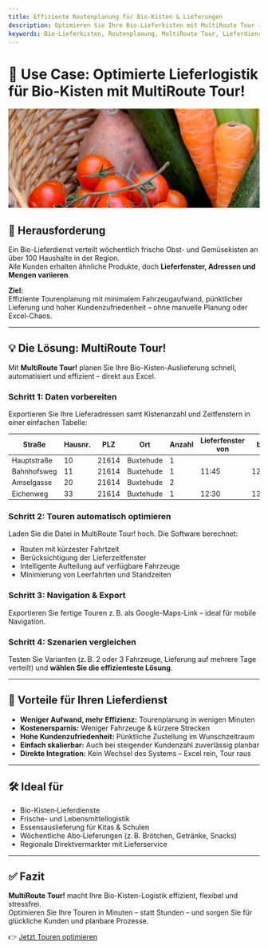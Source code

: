 ```yaml
---
title: Effiziente Routenplanung für Bio-Kisten & Lieferungen
description: Optimieren Sie Ihre Bio-Lieferkisten mit MultiRoute Tour – nutzen Sie Ihre Flotte effizient, sparen Sie Kosten und erfüllen Sie individuelle Kundenwünsche! 
keywords: Bio-Lieferkisten, Routenplanung, MultiRoute Tour, Lieferdienst, Fahrzeugoptimierung, Supermarktlieferung, Getränkelieferung, regionale Produkte
---
```


# 🚚 Use Case: Optimierte Lieferlogistik für Bio-Kisten mit MultiRoute Tour!

![Effiziente Routenplanung für Lieferkisten](assets/lieferkiste.jpg "Effiziente Routenplanung für Lieferkisten")

## 🧩 Herausforderung

Ein Bio-Lieferdienst verteilt wöchentlich frische Obst- und Gemüsekisten an über 100 Haushalte in der Region.  
Alle Kunden erhalten ähnliche Produkte, doch **Lieferfenster, Adressen und Mengen variieren**.

**Ziel:**  
Effiziente Tourenplanung mit minimalem Fahrzeugaufwand, pünktlicher Lieferung und hoher Kundenzufriedenheit – ohne manuelle Planung oder Excel-Chaos.

---

## 💡 Die Lösung: MultiRoute Tour!

Mit **MultiRoute Tour!** planen Sie Ihre Bio-Kisten-Auslieferung schnell, automatisiert und effizient – direkt aus Excel.

### Schritt 1: Daten vorbereiten  
Exportieren Sie Ihre Lieferadressen samt Kistenanzahl und Zeitfenstern in einer einfachen Tabelle:

| Straße       | Hausnr. | PLZ    | Ort         | Anzahl | Lieferfenster von | bis   |
|--------------|---------|--------|-------------|--------|--------------------|--------|
| Hauptstraße  | 10      | 21614  | Buxtehude   | 1      |                    |        |
| Bahnhofsweg  | 11      | 21614  | Buxtehude   | 1      | 11:45              | 12:30  |
| Amselgasse   | 20      | 21614  | Buxtehude   | 2      |                    |        |
| Eichenweg    | 33      | 21614  | Buxtehude   | 1      | 12:30              | 13:30  |

### Schritt 2: Touren automatisch optimieren  
Laden Sie die Datei in MultiRoute Tour! hoch. Die Software berechnet:

- Routen mit kürzester Fahrtzeit
- Berücksichtigung der Lieferzeitfenster
- Intelligente Aufteilung auf verfügbare Fahrzeuge
- Minimierung von Leerfahrten und Standzeiten

### Schritt 3: Navigation & Export  
Exportieren Sie fertige Touren z. B. als Google-Maps-Link – ideal für mobile Navigation.

### Schritt 4: Szenarien vergleichen  
Testen Sie Varianten (z. B. 2 oder 3 Fahrzeuge, Lieferung auf mehrere Tage verteilt) und **wählen Sie die effizienteste Lösung**.

---

## 🚀 Vorteile für Ihren Lieferdienst

- **Weniger Aufwand, mehr Effizienz:** Tourenplanung in wenigen Minuten  
- **Kostenersparnis:** Weniger Fahrzeuge & kürzere Strecken  
- **Hohe Kundenzufriedenheit:** Pünktliche Zustellung im Wunschzeitraum  
- **Einfach skalierbar:** Auch bei steigender Kundenzahl zuverlässig planbar  
- **Direkte Integration:** Kein Wechsel des Systems – Excel rein, Tour raus

---

## 🛠️ Ideal für

- Bio-Kisten‑Lieferdienste  
- Frische- und Lebensmittellogistik  
- Essensauslieferung für Kitas & Schulen  
- Wöchentliche Abo‑Lieferungen (z. B. Brötchen, Getränke, Snacks)  
- Regionale Direktvermarkter mit Lieferservice

---

## ✅ Fazit

**MultiRoute Tour!** macht Ihre Bio-Kisten-Logistik effizient, flexibel und stressfrei.  
Optimieren Sie Ihre Touren in Minuten – statt Stunden – und sorgen Sie für glückliche Kunden und planbare Prozesse.

👉 [Jetzt Touren optimieren](https://tour.multiroute.de)



